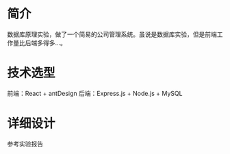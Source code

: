 # 简介
数据库原理实验，做了一个简易的公司管理系统。虽说是数据库实验，但是前端工作量比后端多得多...。

# 技术选型
前端：React + antDesign
后端：Express.js + Node.js + MySQL

# 详细设计
参考实验报告
